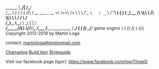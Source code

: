 
   ______                                |\___/|  /\___/\
  /\__  _\                               )     (  )     (
  \/_/\ \/       __      ___    _ __    =\     /==\     /=
     \ \ \     /'_ `\   / __`\ /\`'__\    )   (    )   (
      \_\ \__ /\ \L\ \ /\ \L\ \\ \ \/    /     \   /   \
      /\_____\\ \____ \\ \____/ \ \_\   |       | /     \
  ____\/_____/_\/___L\ \\/___/___\/_/____\__  _/__\__ __/________________
                 /\____/                   ( (       ))
                 \_/__/  game engine        ) )     ((
                                           (_(       \)
 (c) Copyright 2012-2019 by Martin Loga

 contact: martinloga@protonmail.com
 
 [Changelog](changelog.md)
 [Build Igor](build.md)
 [Styleguide](styleguide.md)
 
 Visit our facebook page [Igor]: https://www.facebook.com/IgorThreeD